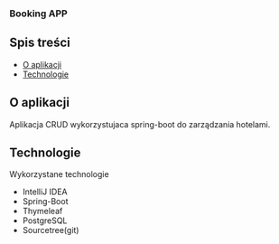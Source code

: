 ### Booking APP
## Spis treści
* [O aplikacji](#o-aplikacji)
* [Technologie](#technologie)

## O aplikacji
Aplikacja CRUD wykorzystujaca spring-boot do zarządzania hotelami.
	
## Technologie
Wykorzystane technologie
* IntelliJ IDEA
* Spring-Boot
* Thymeleaf
* PostgreSQL
* Sourcetree(git)

  
 
  
  
 
  
